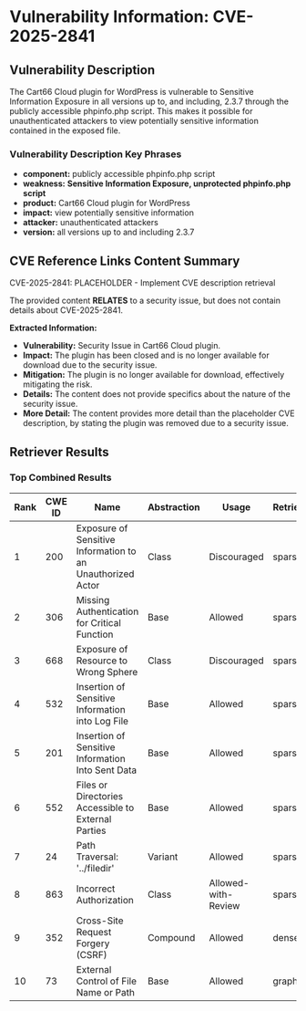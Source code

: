 # Vulnerability Information: CVE-2025-2841

## Vulnerability Description
The Cart66 Cloud plugin for WordPress is vulnerable to Sensitive Information Exposure in all versions up to, and including, 2.3.7 through the publicly accessible phpinfo.php script. This makes it possible for unauthenticated attackers to view potentially sensitive information contained in the exposed file.

### Vulnerability Description Key Phrases
- **component:** publicly accessible phpinfo.php script
- **weakness:** **Sensitive Information Exposure, unprotected phpinfo.php script**
- **product:** Cart66 Cloud plugin for WordPress
- **impact:** view potentially sensitive information
- **attacker:** unauthenticated attackers
- **version:** all versions up to and including 2.3.7

## CVE Reference Links Content Summary
CVE-2025-2841: PLACEHOLDER - Implement CVE description retrieval

The provided content **RELATES** to a security issue, but does not contain details about CVE-2025-2841.

**Extracted Information:**

* **Vulnerability:** Security Issue in Cart66 Cloud plugin.
* **Impact:** The plugin has been closed and is no longer available for download due to the security issue.
* **Mitigation:** The plugin is no longer available for download, effectively mitigating the risk.
* **Details:** The content does not provide specifics about the nature of the security issue.
* **More Detail:** The content provides more detail than the placeholder CVE description, by stating the plugin was removed due to a security issue.

## Retriever Results

### Top Combined Results

| Rank | CWE ID | Name | Abstraction | Usage  | Retrievers | Individual Scores |
|------|--------|------|-------------|-------|------------|-------------------|
| 1 | 200 | Exposure of Sensitive Information to an Unauthorized Actor | Class | Discouraged | sparse | 0.285 |
| 2 | 306 | Missing Authentication for Critical Function | Base | Allowed | sparse | 0.276 |
| 3 | 668 | Exposure of Resource to Wrong Sphere | Class | Discouraged | sparse | 0.274 |
| 4 | 532 | Insertion of Sensitive Information into Log File | Base | Allowed | sparse | 0.271 |
| 5 | 201 | Insertion of Sensitive Information Into Sent Data | Base | Allowed | sparse | 0.267 |
| 6 | 552 | Files or Directories Accessible to External Parties | Base | Allowed | sparse | 0.264 |
| 7 | 24 | Path Traversal: '../filedir' | Variant | Allowed | sparse | 0.263 |
| 8 | 863 | Incorrect Authorization | Class | Allowed-with-Review | sparse | 0.261 |
| 9 | 352 | Cross-Site Request Forgery (CSRF) | Compound | Allowed | dense | 0.578 |
| 10 | 73 | External Control of File Name or Path | Base | Allowed | graph | 0.003 |

